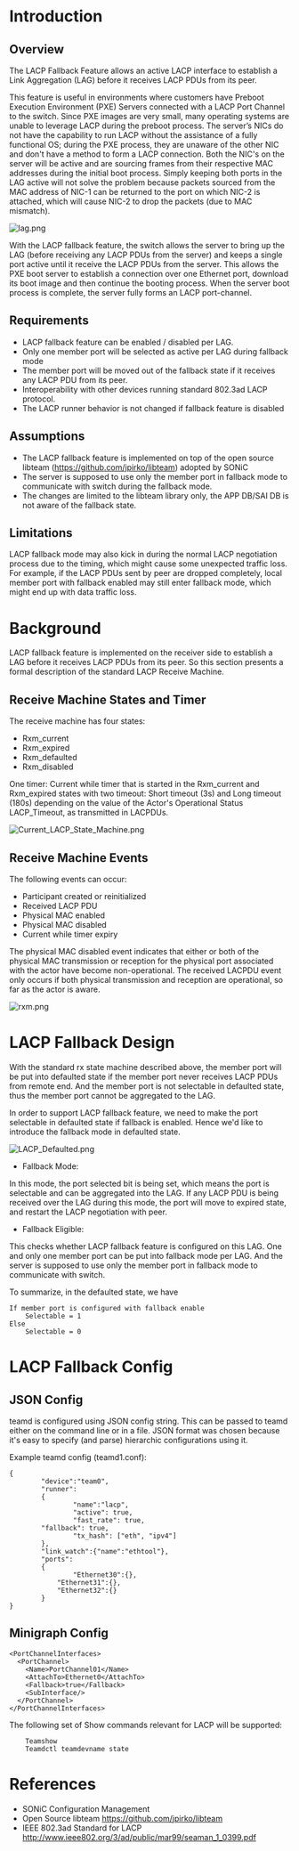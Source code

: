 # Introduction
## Overview

The LACP Fallback Feature allows an active LACP interface to establish a Link
Aggregation (LAG) before it receives LACP PDUs from its peer.

This feature is useful in environments where customers have Preboot Execution
Environment (PXE) Servers connected with a LACP Port Channel to the switch.
Since PXE images are very small, many operating systems are unable to leverage
LACP during the preboot process.  The server’s NICs do not have the
capability to run LACP without the assistance of a fully functional OS; during
the PXE process, they are unaware of the other NIC and don't have a method to
form a LACP connection. Both the NIC's on the server will be active and are
sourcing frames from their respective MAC addresses during the initial boot
process.  Simply keeping both ports in the LAG active will not solve the
problem because packets sourced from the MAC address of NIC-1 can be returned
to the port on which NIC-2 is attached, which will cause NIC-2 to drop the
packets (due to MAC mismatch).

![lag.png](https://github.com/Azure/SONiC/blob/gh-pages/images/lacp_fallback_hld/lag.png)

With the LACP fallback feature, the switch allows the server to bring up the
LAG (before receiving any LACP PDUs from the server) and keeps a single port
active until it receive the LACP PDUs from the server. This allows the PXE boot
server to establish a connection over one Ethernet port, download its boot
image and then continue the booting process. When the server boot process is
complete, the server fully forms an LACP port-channel.

## Requirements

- LACP fallback feature can be enabled / disabled per LAG.
- Only one member port will be selected as active per LAG during fallback mode
- The member port will be moved out of the fallback state if it receives any
  LACP PDU from its peer.
- Interoperability with other devices running standard 802.3ad LACP protocol.
- The LACP runner behavior is not changed if fallback feature is disabled

## Assumptions

- The LACP fallback feature is implemented on top of the open source libteam
  (https://github.com/jpirko/libteam) adopted by SONiC
- The server is supposed to use only the member port in fallback mode to
  communicate with switch during the fallback mode.
- The changes are limited to the libteam library only, the APP DB/SAI DB is not
  aware of the fallback state.

## Limitations

LACP fallback mode may also kick in during the normal LACP negotiation process
due to the timing, which might cause some unexpected traffic loss. For example,
if the LACP PDUs sent by peer are dropped completely, local member port with
fallback enabled may still enter fallback mode, which might end up with data
traffic loss.

# Background

LACP fallback feature is implemented on the receiver side to establish a LAG
before it receives LACP PDUs from its peer. So this section presents a formal
description of the standard LACP Receive Machine.

## Receive Machine States and Timer
The receive machine has four states:
- Rxm\_current
- Rxm\_expired
- Rxm\_defaulted
- Rxm\_disabled

One timer: Current while timer that is started in the Rxm\_current and
Rxm\_expired states with two timeout: Short timeout (3s) and Long timeout
(180s) depending on the value of the Actor's Operational Status LACP\_Timeout,
as transmitted in LACPDUs.

![Current_LACP_State_Machine.png](https://github.com/Azure/SONiC/blob/gh-pages/images/lacp_fallback_hld/Current_LACP_State_Machine.png)

## Receive Machine Events
The following events can occur:
- Participant created or reinitialized
- Received LACP PDU
- Physical MAC enabled
- Physical MAC disabled
- Current while timer expiry

The physical MAC disabled event indicates that either or both of the physical
MAC transmission or reception for the physical port associated with the actor
have become non-operational. The received LACPDU event only occurs if both
physical transmission and reception are operational, so far as the actor is
aware.

![rxm.png](https://github.com/Azure/SONiC/blob/gh-pages/images/lacp_fallback_hld/rxm.png)

# LACP Fallback Design

With the standard rx state machine described above, the member port will be put
into defaulted state if the member port never receives LACP PDUs from remote
end. And the member port is not selectable in defaulted state, thus the member
port cannot be aggregated to the LAG.

In order to support LACP fallback feature, we need to make the port selectable
in defaulted state if fallback is enabled. Hence we'd like to introduce the
fallback mode in defaulted state.

![LACP_Defaulted.png](https://github.com/Azure/SONiC/blob/gh-pages/images/lacp_fallback_hld/LACP_Defaulted.png)

- Fallback Mode:

In this mode, the port selected bit is being set, which means the port is
selectable and can be aggregated into the LAG. If any LACP PDU is being
received over the LAG during this mode, the port will move to expired state,
and restart the LACP negotiation with peer.

- Fallback Eligible:

This checks whether LACP fallback feature is configured on this LAG. One and
only one member port can be put into fallback mode per LAG. And the server is
supposed to use only the member port in fallback mode to communicate with
switch.

To summarize, in the defaulted state, we have
```
If member port is configured with fallback enable
	Selectable = 1
Else
	Selectable = 0
```

# LACP Fallback Config
## JSON Config

teamd is configured using JSON config string. This can be passed to teamd
either on the command line or in a file. JSON format was chosen because it's
easy to specify (and parse) hierarchic configurations using it.

Example teamd config (teamd1.conf):
```
{
        "device":"team0",
        "runner":
        {
                "name":"lacp",
                "active": true,
                "fast_rate": true,
		"fallback": true,
                "tx_hash": ["eth", "ipv4"]
        },
        "link_watch":{"name":"ethtool"},
        "ports":
        {
                "Ethernet30":{},
	        "Ethernet31":{},
	        "Ethernet32":{}
        }
}
```

## Minigraph Config

```
<PortChannelInterfaces>
  <PortChannel>
    <Name>PortChannel01</Name>
    <AttachTo>Ethernet0</AttachTo>
    <Fallback>true</Fallback>
    <SubInterface/>
  </PortChannel>
</PortChannelInterfaces>
```

The following set of Show commands relevant for LACP will be supported:
```
	Teamshow
	Teamdctl teamdevname state
```

# References

- SONiC Configuration Management
- Open Source libteam https://github.com/jpirko/libteam
- IEEE 802.3ad Standard for LACP http://www.ieee802.org/3/ad/public/mar99/seaman_1_0399.pdf

